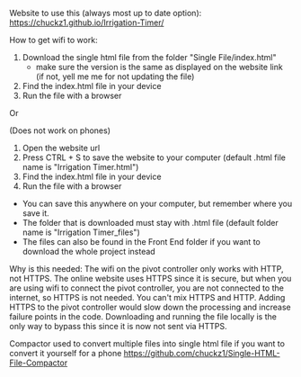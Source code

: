 Website to use this (always most up to date option):
https://chuckz1.github.io/Irrigation-Timer/

How to get wifi to work:
1. Download the single html file from the folder "Single File/index.html"
	- make sure the version is the same as displayed on the website link (if not, yell me me for not updating the file)
2. Find the index.html file in your device
3. Run the file with a browser

Or

(Does not work on phones)
1. Open the website url
2. Press CTRL + S to save the website to your computer (default .html file name is "Irrigation Timer.html")
3. Find the index.html file in your device
4. Run the file with a browser

- You can save this anywhere on your computer, but remember where you save it.
- The folder that is downloaded must stay with .html file (default folder name is "Irrigation Timer_files")
- The files can also be found in the Front End folder if you want to download the whole project instead

Why is this needed:
The wifi on the pivot controller only works with HTTP, not HTTPS. The online website uses HTTPS since it is secure, but when you are using wifi to connect the pivot controller, you are not connected to the internet, so HTTPS is not needed. You can't mix HTTPS and HTTP. Adding HTTPS to the pivot controller would slow down the processing and increase failure points in the code. Downloading and running the file locally is the only way to bypass this since it is now not sent via HTTPS.

Compactor used to convert multiple files into single html file if you want to convert it yourself for a phone
https://github.com/chuckz1/Single-HTML-File-Compactor
